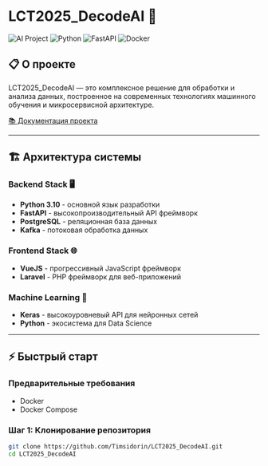 # LCT2025_DecodeAI 🚀

![AI Project](https://img.shields.io/badge/AI-DecodeAI-blue) 
![Python](https://img.shields.io/badge/Python-3.10-green) 
![FastAPI](https://img.shields.io/badge/FastAPI-API-red) 
![Docker](https://img.shields.io/badge/Docker-Ready-blue)
## 📋 О проекте

LCT2025_DecodeAI — это комплексное решение для обработки и анализа данных, построенное на современных технологиях машинного обучения и микросервисной архитектуре.

[📚 Документация проекта](https://decodeai.yonote.ru/share/1cbf8e09-f53c-4211-acd0-742c9c5edb75)

---

## 🏗️ Архитектура системы

### **Backend Stack** 🖥️
- **Python 3.10** - основной язык разработки
- **FastAPI** - высокопроизводительный API фреймворк
- **PostgreSQL** - реляционная база данных
- **Kafka** - потоковая обработка данных

### **Frontend Stack** 🌐
- **VueJS** - прогрессивный JavaScript фреймворк
- **Laravel** - PHP фреймворк для веб-приложений

### **Machine Learning** 🤖
- **Keras** - высокоуровневый API для нейронных сетей
- **Python** - экосистема для Data Science

---

## ⚡ Быстрый старт

### Предварительные требования
- Docker
- Docker Compose

### Шаг 1: Клонирование репозитория

```bash
git clone https://github.com/Timsidorin/LCT2025_DecodeAI.git
cd LCT2025_DecodeAI
